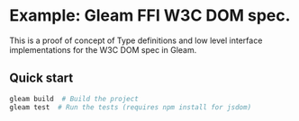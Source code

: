 # Example: Gleam FFI W3C DOM spec.

This is a proof of concept of
Type definitions and low level interface implementations for the W3C DOM spec in Gleam.

## Quick start

```sh
gleam build  # Build the project
gleam test  # Run the tests (requires npm install for jsdom)
```
